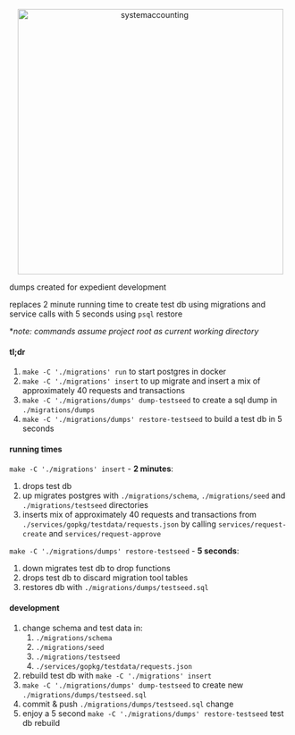 <p align="center">
  <img width="475" alt="systemaccounting" src="https://user-images.githubusercontent.com/12200465/37568924-06f05d08-2a99-11e8-8891-60f373b33421.png">
</p>

dumps created for expedient development

replaces 2 minute running time to create test db using migrations and service calls with 5 seconds using `psql` restore

\**note: commands assume project root as current working directory*

#### tl;dr
1. `make -C './migrations' run` to start postgres in docker
1. `make -C './migrations' insert` to up migrate and insert a mix of approximately 40 requests and transactions
1. `make -C './migrations/dumps' dump-testseed` to create a sql dump in `./migrations/dumps`
1. `make -C './migrations/dumps' restore-testseed` to build a test db in 5 seconds

#### running times

`make -C './migrations' insert` - **2 minutes**:
  1. drops test db
  1. up migrates postgres with `./migrations/schema`, `./migrations/seed` and `./migrations/testseed` directories
  1. inserts mix of approximately 40 requests and transactions from `./services/gopkg/testdata/requests.json` by calling `services/request-create` and `services/request-approve`

`make -C './migrations/dumps' restore-testseed` - **5 seconds**:
  1. down migrates test db to drop functions
  1. drops test db to discard migration tool tables
  1. restores db with `./migrations/dumps/testseed.sql`

  #### development
  1. change schema and test data in:
      1. `./migrations/schema`
      1. `./migrations/seed`
      1. `./migrations/testseed`
      1. `./services/gopkg/testdata/requests.json`
  1. rebuild test db with `make -C './migrations' insert`
  1. `make -C './migrations/dumps' dump-testseed` to create new `./migrations/dumps/testseed.sql`
  1. commit & push `./migrations/dumps/testseed.sql` change
  1. enjoy a 5 second `make -C './migrations/dumps' restore-testseed` test db rebuild